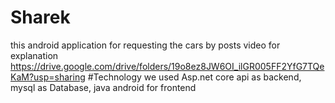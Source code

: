 # Sharek
this android application for requesting the cars by posts 
video for explanation
https://drive.google.com/drive/folders/19o8ez8JW6OI_ilGR005FF2YfG7TQeKaM?usp=sharing
#Technology
we used Asp.net core api as backend, mysql as Database, java android for frontend
